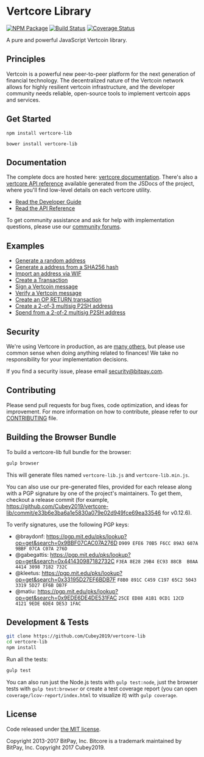 Vertcore Library
=======

[![NPM Package](https://img.shields.io/npm/v/vertcore-lib.svg?style=flat-square)](https://www.npmjs.org/package/vertcore-lib)
[![Build Status](https://img.shields.io/travis/Cubey2019/vertcore-lib.svg?branch=master&style=flat-square)](https://travis-ci.org/Cubey2019/vertcore-lib)
[![Coverage Status](https://img.shields.io/coveralls/Cubey2019/vertcore-lib.svg?style=flat-square)](https://coveralls.io/r/Cubey2019/vertcore-lib)

A pure and powerful JavaScript Vertcoin library.

## Principles

Vertcoin is a powerful new peer-to-peer platform for the next generation of financial technology. The decentralized nature of the Vertcoin network allows for highly resilient vertcoin infrastructure, and the developer community needs reliable, open-source tools to implement vertcoin apps and services.

## Get Started

```
npm install vertcore-lib
```

```
bower install vertcore-lib
```

## Documentation

The complete docs are hosted here: [vertcore documentation](http://vertcore.io/guide/). There's also a [vertcore API reference](http://vertcore.io/api/) available generated from the JSDocs of the project, where you'll find low-level details on each vertcore utility.

- [Read the Developer Guide](http://vertcore.io/guide/)
- [Read the API Reference](http://vertcore.io/api/)

To get community assistance and ask for help with implementation questions, please use our [community forums](https://forum.vertcore.io/).

## Examples

* [Generate a random address](https://github.com/Cubey2019/vertcore-lib/blob/master/docs/examples.md#generate-a-random-address)
* [Generate a address from a SHA256 hash](https://github.com/Cubey2019/vertcore-lib/blob/master/docs/examples.md#generate-a-address-from-a-sha256-hash)
* [Import an address via WIF](https://github.com/Cubey2019/vertcore-lib/blob/master/docs/examples.md#import-an-address-via-wif)
* [Create a Transaction](https://github.com/Cubey2019/vertcore-lib/blob/master/docs/examples.md#create-a-transaction)
* [Sign a Vertcoin message](https://github.com/Cubey2019/vertcore-lib/blob/master/docs/examples.md#sign-a-vertcoin-message)
* [Verify a Vertcoin message](https://github.com/Cubey2019/vertcore-lib/blob/master/docs/examples.md#verify-a-vertcoin-message)
* [Create an OP RETURN transaction](https://github.com/Cubey2019/vertcore-lib/blob/master/docs/examples.md#create-an-op-return-transaction)
* [Create a 2-of-3 multisig P2SH address](https://github.com/Cubey2019/vertcore-lib/blob/master/docs/examples.md#create-a-2-of-3-multisig-p2sh-address)
* [Spend from a 2-of-2 multisig P2SH address](https://github.com/Cubey2019/vertcore-lib/blob/master/docs/examples.md#spend-from-a-2-of-2-multisig-p2sh-address)


## Security

We're using Vertcore in production, as are [many others](http://vertcore.io#projects), but please use common sense when doing anything related to finances! We take no responsibility for your implementation decisions.

If you find a security issue, please email security@bitpay.com.

## Contributing

Please send pull requests for bug fixes, code optimization, and ideas for improvement. For more information on how to contribute, please refer to our [CONTRIBUTING](https://github.com/Cubey2019/vertcore-lib/blob/master/CONTRIBUTING.md) file.

## Building the Browser Bundle

To build a vertcore-lib full bundle for the browser:

```sh
gulp browser
```

This will generate files named `vertcore-lib.js` and `vertcore-lib.min.js`.

You can also use our pre-generated files, provided for each release along with a PGP signature by one of the project's maintainers. To get them, checkout a release commit (for example, https://github.com/Cubey2019/vertcore-lib/commit/e33b6e3ba6a1e5830a079e02d949fce69ea33546 for v0.12.6).

To verify signatures, use the following PGP keys:
- @braydonf: https://pgp.mit.edu/pks/lookup?op=get&search=0x9BBF07CAC07A276D `D909 EFE6 70B5 F6CC 89A3 607A 9BBF 07CA C07A 276D`
- @gabegattis: https://pgp.mit.edu/pks/lookup?op=get&search=0x441430987182732C `F3EA 8E28 29B4 EC93 88CB  B0AA 4414 3098 7182 732C`
- @kleetus: https://pgp.mit.edu/pks/lookup?op=get&search=0x33195D27EF6BDB7F `F8B0 891C C459 C197 65C2 5043 3319 5D27 EF6B DB7F`
- @matiu: https://pgp.mit.edu/pks/lookup?op=get&search=0x9EDE6DE4DE531FAC `25CE ED88 A1B1 0CD1 12CD  4121 9EDE 6DE4 DE53 1FAC`


## Development & Tests

```sh
git clone https://github.com/Cubey2019/vertcore-lib
cd vertcore-lib
npm install
```

Run all the tests:

```sh
gulp test
```

You can also run just the Node.js tests with `gulp test:node`, just the browser tests with `gulp test:browser`
or create a test coverage report (you can open `coverage/lcov-report/index.html` to visualize it) with `gulp coverage`.

## License

Code released under [the MIT license](https://github.com/Cubey2019/vertcore-lib/blob/master/LICENSE).

Copyright 2013-2017 BitPay, Inc. Bitcore is a trademark maintained by BitPay, Inc.
Copyright 2017 Cubey2019.
